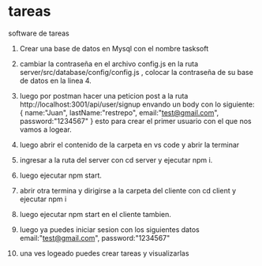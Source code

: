 # tareas
software de tareas


1. Crear una base de datos en Mysql con el nombre tasksoft
2. cambiar la contraseña en el archivo config.js en la ruta server/src/database/config/config.js  , colocar la contraseña de su base de datos en la linea 4.
3. luego por postman hacer una peticion post a la ruta  http://localhost:3001/api/user/signup  envando un body con lo siguiente: 
   {
      name:"Juan",
      lastName:"restrepo",
      email:"test@gmail.com",
      password:"1234567"
    }
 esto para crear el primer usuario con el que nos vamos a logear.
 
 4. luego abrir el contenido de la carpeta en vs code y abrir la terminar
 5. ingresar a la ruta del server con cd server y ejecutar npm i.
 6. luego ejecutar npm start.
 7. abrir otra termina y dirigirse a la carpeta del cliente con cd client y ejecutar npm i
 8. luego ejecutar npm start en el cliente tambien.
 9. luego ya puedes iniciar sesion con los siguientes datos
      email:"test@gmail.com",
      password:"1234567"
 10. una ves logeado puedes crear tareas y visualizarlas
    
    
